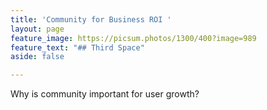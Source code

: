 ```yaml
---
title: 'Community for Business ROI '
layout: page
feature_image: https://picsum.photos/1300/400?image=989
feature_text: "## Third Space"
aside: false

---
```

Why is community important for user growth?